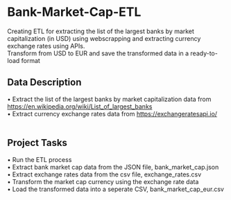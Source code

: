 # Bank-Market-Cap-ETL
Creating ETL for extracting the list of the largest banks by market capitalization (in USD) using webscrapping and extracting currency exchange rates using APIs.  
Transform from USD to EUR and save the transformed data in a ready-to-load format
<br/>

## Data Description
• Extract the list of the largest banks by market capitalization data from https://en.wikipedia.org/wiki/List_of_largest_banks  
• Extract currency exchange rates data from https://exchangeratesapi.io/  
<br/>

## Project Tasks
• Run the ETL process  
• Extract bank market cap data from the JSON file, bank_market_cap.json  
• Extract exchange rates data from the csv file, exchange_rates.csv  
• Transform the market cap currency using the exchange rate data  
• Load the transformed data into a seperate CSV, bank_market_cap_eur.csv